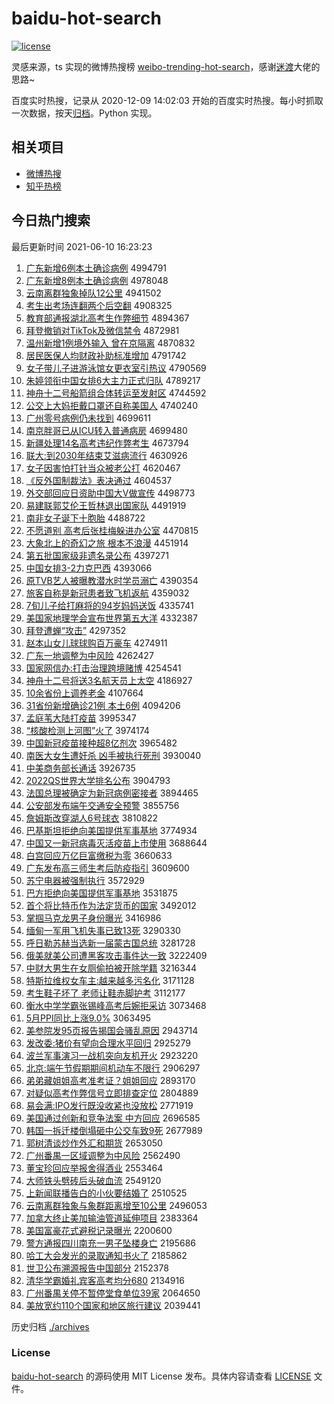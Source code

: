 # baidu-hot-search

[![license](https://img.shields.io/github/license/Arrackisarookie/baidu-hot-search)](https://github.com/Arrackisarookie/baidu-hot-search/blob/master/LICENSE)

灵感来源，ts 实现的微博热搜榜 [weibo-trending-hot-search](https://github.com/justjavac/weibo-trending-hot-search)，感谢[迷渡](https://github.com/justjavac)大佬的思路~

百度实时热搜，记录从 2020-12-09 14:02:03 开始的百度实时热搜。每小时抓取一次数据，按天[归档](./archives)。Python 实现。

## 相关项目
+ [微博热搜](https://github.com/Arrackisarookie/weibo-hot-search)
+ [知乎热榜](https://github.com/Arrackisarookie/zhihu-top-search)

## 今日热门搜索

<!-- Rank Begin -->

最后更新时间 2021-06-10 16:23:23

1. [广东新增6例本土确诊病例](http://www.baidu.com/baidu?cl=3&tn=SE_baiduhomet8_jmjb7mjw&rsv_dl=fyb_top&fr=top1000&wd=%B9%E3%B6%AB%D0%C2%D4%F66%C0%FD%B1%BE%CD%C1%C8%B7%D5%EF%B2%A1%C0%FD) 4994791
1. [广东新增8例本土确诊病例](http://www.baidu.com/baidu?cl=3&tn=SE_baiduhomet8_jmjb7mjw&rsv_dl=fyb_top&fr=top1000&wd=%B9%E3%B6%AB%D0%C2%D4%F68%C0%FD%B1%BE%CD%C1%C8%B7%D5%EF%B2%A1%C0%FD) 4978048
1. [云南离群独象掉队12公里](http://www.baidu.com/baidu?cl=3&tn=SE_baiduhomet8_jmjb7mjw&rsv_dl=fyb_top&fr=top1000&wd=%D4%C6%C4%CF%C0%EB%C8%BA%B6%C0%CF%F3%B5%F4%B6%D312%B9%AB%C0%EF) 4941502
1. [考生出考场连翻两个后空翻](http://www.baidu.com/baidu?cl=3&tn=SE_baiduhomet8_jmjb7mjw&rsv_dl=fyb_top&fr=top1000&wd=%BF%BC%C9%FA%B3%F6%BF%BC%B3%A1%C1%AC%B7%AD%C1%BD%B8%F6%BA%F3%BF%D5%B7%AD) 4908325
1. [教育部通报湖北高考生作弊细节](http://www.baidu.com/baidu?cl=3&tn=SE_baiduhomet8_jmjb7mjw&rsv_dl=fyb_top&fr=top1000&wd=%BD%CC%D3%FD%B2%BF%CD%A8%B1%A8%BA%FE%B1%B1%B8%DF%BF%BC%C9%FA%D7%F7%B1%D7%CF%B8%BD%DA) 4894367
1. [拜登撤销对TikTok及微信禁令](http://www.baidu.com/baidu?cl=3&tn=SE_baiduhomet8_jmjb7mjw&rsv_dl=fyb_top&fr=top1000&wd=%B0%DD%B5%C7%B3%B7%CF%FA%B6%D4TikTok%BC%B0%CE%A2%D0%C5%BD%FB%C1%EE) 4872981
1. [温州新增1例境外输入 曾在京隔离](http://www.baidu.com/baidu?cl=3&tn=SE_baiduhomet8_jmjb7mjw&rsv_dl=fyb_top&fr=top1000&wd=%CE%C2%D6%DD%D0%C2%D4%F61%C0%FD%BE%B3%CD%E2%CA%E4%C8%EB%20%D4%F8%D4%DA%BE%A9%B8%F4%C0%EB) 4870832
1. [居民医保人均财政补助标准增加](http://www.baidu.com/baidu?cl=3&tn=SE_baiduhomet8_jmjb7mjw&rsv_dl=fyb_top&fr=top1000&wd=%BE%D3%C3%F1%D2%BD%B1%A3%C8%CB%BE%F9%B2%C6%D5%FE%B2%B9%D6%FA%B1%EA%D7%BC%D4%F6%BC%D3) 4791742
1. [女子带儿子进游泳馆女更衣室引热议](http://www.baidu.com/baidu?cl=3&tn=SE_baiduhomet8_jmjb7mjw&rsv_dl=fyb_top&fr=top1000&wd=%C5%AE%D7%D3%B4%F8%B6%F9%D7%D3%BD%F8%D3%CE%D3%BE%B9%DD%C5%AE%B8%FC%D2%C2%CA%D2%D2%FD%C8%C8%D2%E9) 4790569
1. [朱婷领衔中国女排6大主力正式归队](http://www.baidu.com/baidu?cl=3&tn=SE_baiduhomet8_jmjb7mjw&rsv_dl=fyb_top&fr=top1000&wd=%D6%EC%E6%C3%C1%EC%CF%CE%D6%D0%B9%FA%C5%AE%C5%C56%B4%F3%D6%F7%C1%A6%D5%FD%CA%BD%B9%E9%B6%D3) 4789217
1. [神舟十二号船箭组合体转运至发射区](http://www.baidu.com/baidu?cl=3&tn=SE_baiduhomet8_jmjb7mjw&rsv_dl=fyb_top&fr=top1000&wd=%C9%F1%D6%DB%CA%AE%B6%FE%BA%C5%B4%AC%BC%FD%D7%E9%BA%CF%CC%E5%D7%AA%D4%CB%D6%C1%B7%A2%C9%E4%C7%F8) 4744592
1. [公交上大妈拒戴口罩还自称美国人](http://www.baidu.com/baidu?cl=3&tn=SE_baiduhomet8_jmjb7mjw&rsv_dl=fyb_top&fr=top1000&wd=%B9%AB%BD%BB%C9%CF%B4%F3%C2%E8%BE%DC%B4%F7%BF%DA%D5%D6%BB%B9%D7%D4%B3%C6%C3%C0%B9%FA%C8%CB) 4740240
1. [广州零号病例仍未找到](http://www.baidu.com/baidu?cl=3&tn=SE_baiduhomet8_jmjb7mjw&rsv_dl=fyb_top&fr=top1000&wd=%B9%E3%D6%DD%C1%E3%BA%C5%B2%A1%C0%FD%C8%D4%CE%B4%D5%D2%B5%BD) 4699611
1. [南京胖哥已从ICU转入普通病房](http://www.baidu.com/baidu?cl=3&tn=SE_baiduhomet8_jmjb7mjw&rsv_dl=fyb_top&fr=top1000&wd=%C4%CF%BE%A9%C5%D6%B8%E7%D2%D1%B4%D3ICU%D7%AA%C8%EB%C6%D5%CD%A8%B2%A1%B7%BF) 4699480
1. [新疆处理14名高考违纪作弊考生](http://www.baidu.com/baidu?cl=3&tn=SE_baiduhomet8_jmjb7mjw&rsv_dl=fyb_top&fr=top1000&wd=%D0%C2%BD%AE%B4%A6%C0%ED14%C3%FB%B8%DF%BF%BC%CE%A5%BC%CD%D7%F7%B1%D7%BF%BC%C9%FA) 4673794
1. [联大:到2030年结束艾滋病流行](http://www.baidu.com/baidu?cl=3&tn=SE_baiduhomet8_jmjb7mjw&rsv_dl=fyb_top&fr=top1000&wd=%C1%AA%B4%F3%3A%B5%BD2030%C4%EA%BD%E1%CA%F8%B0%AC%D7%CC%B2%A1%C1%F7%D0%D0) 4630926
1. [女子因害怕打针当众被老公打](http://www.baidu.com/baidu?cl=3&tn=SE_baiduhomet8_jmjb7mjw&rsv_dl=fyb_top&fr=top1000&wd=%C5%AE%D7%D3%D2%F2%BA%A6%C5%C2%B4%F2%D5%EB%B5%B1%D6%DA%B1%BB%C0%CF%B9%AB%B4%F2) 4620467
1. [《反外国制裁法》表决通过](http://www.baidu.com/baidu?cl=3&tn=SE_baiduhomet8_jmjb7mjw&rsv_dl=fyb_top&fr=top1000&wd=%A1%B6%B7%B4%CD%E2%B9%FA%D6%C6%B2%C3%B7%A8%A1%B7%B1%ED%BE%F6%CD%A8%B9%FD) 4604537
1. [外交部回应日资助中国大V做宣传](http://www.baidu.com/baidu?cl=3&tn=SE_baiduhomet8_jmjb7mjw&rsv_dl=fyb_top&fr=top1000&wd=%CD%E2%BD%BB%B2%BF%BB%D8%D3%A6%C8%D5%D7%CA%D6%FA%D6%D0%B9%FA%B4%F3V%D7%F6%D0%FB%B4%AB) 4498773
1. [易建联郭艾伦王哲林退出国家队](http://www.baidu.com/baidu?cl=3&tn=SE_baiduhomet8_jmjb7mjw&rsv_dl=fyb_top&fr=top1000&wd=%D2%D7%BD%A8%C1%AA%B9%F9%B0%AC%C2%D7%CD%F5%D5%DC%C1%D6%CD%CB%B3%F6%B9%FA%BC%D2%B6%D3) 4491919
1. [南非女子诞下十胞胎](http://www.baidu.com/baidu?cl=3&tn=SE_baiduhomet8_jmjb7mjw&rsv_dl=fyb_top&fr=top1000&wd=%C4%CF%B7%C7%C5%AE%D7%D3%B5%AE%CF%C2%CA%AE%B0%FB%CC%A5) 4488722
1. [不愿道别 高考后张桂梅躲进办公室](http://www.baidu.com/baidu?cl=3&tn=SE_baiduhomet8_jmjb7mjw&rsv_dl=fyb_top&fr=top1000&wd=%B2%BB%D4%B8%B5%C0%B1%F0%20%B8%DF%BF%BC%BA%F3%D5%C5%B9%F0%C3%B7%B6%E3%BD%F8%B0%EC%B9%AB%CA%D2) 4470815
1. [大象北上的奇幻之旅 根本不浪漫](http://www.baidu.com/baidu?cl=3&tn=SE_baiduhomet8_jmjb7mjw&rsv_dl=fyb_top&fr=top1000&wd=%B4%F3%CF%F3%B1%B1%C9%CF%B5%C4%C6%E6%BB%C3%D6%AE%C2%C3%20%B8%F9%B1%BE%B2%BB%C0%CB%C2%FE) 4451914
1. [第五批国家级非遗名录公布](http://www.baidu.com/baidu?cl=3&tn=SE_baiduhomet8_jmjb7mjw&rsv_dl=fyb_top&fr=top1000&wd=%B5%DA%CE%E5%C5%FA%B9%FA%BC%D2%BC%B6%B7%C7%D2%C5%C3%FB%C2%BC%B9%AB%B2%BC) 4397271
1. [中国女排3-2力克巴西](http://www.baidu.com/baidu?cl=3&tn=SE_baiduhomet8_jmjb7mjw&rsv_dl=fyb_top&fr=top1000&wd=%D6%D0%B9%FA%C5%AE%C5%C53-2%C1%A6%BF%CB%B0%CD%CE%F7) 4393066
1. [原TVB艺人被曝教潜水时学员溺亡](http://www.baidu.com/baidu?cl=3&tn=SE_baiduhomet8_jmjb7mjw&rsv_dl=fyb_top&fr=top1000&wd=%D4%ADTVB%D2%D5%C8%CB%B1%BB%C6%D8%BD%CC%C7%B1%CB%AE%CA%B1%D1%A7%D4%B1%C4%E7%CD%F6) 4390354
1. [旅客自称是新冠患者致飞机返航](http://www.baidu.com/baidu?cl=3&tn=SE_baiduhomet8_jmjb7mjw&rsv_dl=fyb_top&fr=top1000&wd=%C2%C3%BF%CD%D7%D4%B3%C6%CA%C7%D0%C2%B9%DA%BB%BC%D5%DF%D6%C2%B7%C9%BB%FA%B7%B5%BA%BD) 4359032
1. [7旬儿子给打麻将的94岁妈妈送饭](http://www.baidu.com/baidu?cl=3&tn=SE_baiduhomet8_jmjb7mjw&rsv_dl=fyb_top&fr=top1000&wd=7%D1%AE%B6%F9%D7%D3%B8%F8%B4%F2%C2%E9%BD%AB%B5%C494%CB%EA%C2%E8%C2%E8%CB%CD%B7%B9) 4335741
1. [美国家地理学会宣布世界第五大洋](http://www.baidu.com/baidu?cl=3&tn=SE_baiduhomet8_jmjb7mjw&rsv_dl=fyb_top&fr=top1000&wd=%C3%C0%B9%FA%BC%D2%B5%D8%C0%ED%D1%A7%BB%E1%D0%FB%B2%BC%CA%C0%BD%E7%B5%DA%CE%E5%B4%F3%D1%F3) 4332387
1. [拜登遭蝉“攻击”](http://www.baidu.com/baidu?cl=3&tn=SE_baiduhomet8_jmjb7mjw&rsv_dl=fyb_top&fr=top1000&wd=%B0%DD%B5%C7%D4%E2%B2%F5%A1%B0%B9%A5%BB%F7%A1%B1) 4297352
1. [赵本山女儿球球购百万豪车](http://www.baidu.com/baidu?cl=3&tn=SE_baiduhomet8_jmjb7mjw&rsv_dl=fyb_top&fr=top1000&wd=%D5%D4%B1%BE%C9%BD%C5%AE%B6%F9%C7%F2%C7%F2%B9%BA%B0%D9%CD%F2%BA%C0%B3%B5) 4274911
1. [广东一地调整为中风险](http://www.baidu.com/baidu?cl=3&tn=SE_baiduhomet8_jmjb7mjw&rsv_dl=fyb_top&fr=top1000&wd=%B9%E3%B6%AB%D2%BB%B5%D8%B5%F7%D5%FB%CE%AA%D6%D0%B7%E7%CF%D5) 4262427
1. [国家网信办:打击治理跨境赌博](http://www.baidu.com/baidu?cl=3&tn=SE_baiduhomet8_jmjb7mjw&rsv_dl=fyb_top&fr=top1000&wd=%B9%FA%BC%D2%CD%F8%D0%C5%B0%EC%3A%B4%F2%BB%F7%D6%CE%C0%ED%BF%E7%BE%B3%B6%C4%B2%A9) 4254541
1. [神舟十二号将送3名航天员上太空](http://www.baidu.com/baidu?cl=3&tn=SE_baiduhomet8_jmjb7mjw&rsv_dl=fyb_top&fr=top1000&wd=%C9%F1%D6%DB%CA%AE%B6%FE%BA%C5%BD%AB%CB%CD3%C3%FB%BA%BD%CC%EC%D4%B1%C9%CF%CC%AB%BF%D5) 4186927
1. [10余省份上调养老金](http://www.baidu.com/baidu?cl=3&tn=SE_baiduhomet8_jmjb7mjw&rsv_dl=fyb_top&fr=top1000&wd=10%D3%E0%CA%A1%B7%DD%C9%CF%B5%F7%D1%F8%C0%CF%BD%F0) 4107664
1. [31省份新增确诊21例 本土6例](http://www.baidu.com/baidu?cl=3&tn=SE_baiduhomet8_jmjb7mjw&rsv_dl=fyb_top&fr=top1000&wd=31%CA%A1%B7%DD%D0%C2%D4%F6%C8%B7%D5%EF21%C0%FD%20%B1%BE%CD%C16%C0%FD) 4094206
1. [孟庭苇大陆打疫苗](http://www.baidu.com/baidu?cl=3&tn=SE_baiduhomet8_jmjb7mjw&rsv_dl=fyb_top&fr=top1000&wd=%C3%CF%CD%A5%CE%AD%B4%F3%C2%BD%B4%F2%D2%DF%C3%E7) 3995347
1. [“核酸检测上河图”火了](http://www.baidu.com/baidu?cl=3&tn=SE_baiduhomet8_jmjb7mjw&rsv_dl=fyb_top&fr=top1000&wd=%A1%B0%BA%CB%CB%E1%BC%EC%B2%E2%C9%CF%BA%D3%CD%BC%A1%B1%BB%F0%C1%CB) 3974174
1. [中国新冠疫苗接种超8亿剂次](http://www.baidu.com/baidu?cl=3&tn=SE_baiduhomet8_jmjb7mjw&rsv_dl=fyb_top&fr=top1000&wd=%D6%D0%B9%FA%D0%C2%B9%DA%D2%DF%C3%E7%BD%D3%D6%D6%B3%AC8%D2%DA%BC%C1%B4%CE) 3965482
1. [南医大女生遭奸杀 凶手被执行死刑](http://www.baidu.com/baidu?cl=3&tn=SE_baiduhomet8_jmjb7mjw&rsv_dl=fyb_top&fr=top1000&wd=%C4%CF%D2%BD%B4%F3%C5%AE%C9%FA%D4%E2%BC%E9%C9%B1%20%D0%D7%CA%D6%B1%BB%D6%B4%D0%D0%CB%C0%D0%CC) 3930040
1. [中美商务部长通话](http://www.baidu.com/baidu?cl=3&tn=SE_baiduhomet8_jmjb7mjw&rsv_dl=fyb_top&fr=top1000&wd=%D6%D0%C3%C0%C9%CC%CE%F1%B2%BF%B3%A4%CD%A8%BB%B0) 3926735
1. [2022QS世界大学排名公布](http://www.baidu.com/baidu?cl=3&tn=SE_baiduhomet8_jmjb7mjw&rsv_dl=fyb_top&fr=top1000&wd=2022QS%CA%C0%BD%E7%B4%F3%D1%A7%C5%C5%C3%FB%B9%AB%B2%BC) 3904793
1. [法国总理被确定为新冠病例密接者](http://www.baidu.com/baidu?cl=3&tn=SE_baiduhomet8_jmjb7mjw&rsv_dl=fyb_top&fr=top1000&wd=%B7%A8%B9%FA%D7%DC%C0%ED%B1%BB%C8%B7%B6%A8%CE%AA%D0%C2%B9%DA%B2%A1%C0%FD%C3%DC%BD%D3%D5%DF) 3894465
1. [公安部发布端午交通安全预警](http://www.baidu.com/baidu?cl=3&tn=SE_baiduhomet8_jmjb7mjw&rsv_dl=fyb_top&fr=top1000&wd=%B9%AB%B0%B2%B2%BF%B7%A2%B2%BC%B6%CB%CE%E7%BD%BB%CD%A8%B0%B2%C8%AB%D4%A4%BE%AF) 3855756
1. [詹姆斯改穿湖人6号球衣](http://www.baidu.com/baidu?cl=3&tn=SE_baiduhomet8_jmjb7mjw&rsv_dl=fyb_top&fr=top1000&wd=%D5%B2%C4%B7%CB%B9%B8%C4%B4%A9%BA%FE%C8%CB6%BA%C5%C7%F2%D2%C2) 3810822
1. [巴基斯坦拒绝向美国提供军事基地](http://www.baidu.com/baidu?cl=3&tn=SE_baiduhomet8_jmjb7mjw&rsv_dl=fyb_top&fr=top1000&wd=%B0%CD%BB%F9%CB%B9%CC%B9%BE%DC%BE%F8%CF%F2%C3%C0%B9%FA%CC%E1%B9%A9%BE%FC%CA%C2%BB%F9%B5%D8) 3774934
1. [中国又一新冠病毒灭活疫苗上市使用](http://www.baidu.com/baidu?cl=3&tn=SE_baiduhomet8_jmjb7mjw&rsv_dl=fyb_top&fr=top1000&wd=%D6%D0%B9%FA%D3%D6%D2%BB%D0%C2%B9%DA%B2%A1%B6%BE%C3%F0%BB%EE%D2%DF%C3%E7%C9%CF%CA%D0%CA%B9%D3%C3) 3688644
1. [白宫回应万亿巨富缴税为零](http://www.baidu.com/baidu?cl=3&tn=SE_baiduhomet8_jmjb7mjw&rsv_dl=fyb_top&fr=top1000&wd=%B0%D7%B9%AC%BB%D8%D3%A6%CD%F2%D2%DA%BE%DE%B8%BB%BD%C9%CB%B0%CE%AA%C1%E3) 3660633
1. [广东发布高三师生考后防疫指引](http://www.baidu.com/baidu?cl=3&tn=SE_baiduhomet8_jmjb7mjw&rsv_dl=fyb_top&fr=top1000&wd=%B9%E3%B6%AB%B7%A2%B2%BC%B8%DF%C8%FD%CA%A6%C9%FA%BF%BC%BA%F3%B7%C0%D2%DF%D6%B8%D2%FD) 3609600
1. [苏宁电器被强制执行](http://www.baidu.com/baidu?cl=3&tn=SE_baiduhomet8_jmjb7mjw&rsv_dl=fyb_top&fr=top1000&wd=%CB%D5%C4%FE%B5%E7%C6%F7%B1%BB%C7%BF%D6%C6%D6%B4%D0%D0) 3572929
1. [巴方拒绝向美国提供军事基地](http://www.baidu.com/baidu?cl=3&tn=SE_baiduhomet8_jmjb7mjw&rsv_dl=fyb_top&fr=top1000&wd=%B0%CD%B7%BD%BE%DC%BE%F8%CF%F2%C3%C0%B9%FA%CC%E1%B9%A9%BE%FC%CA%C2%BB%F9%B5%D8) 3531875
1. [首个将比特币作为法定货币的国家](http://www.baidu.com/baidu?cl=3&tn=SE_baiduhomet8_jmjb7mjw&rsv_dl=fyb_top&fr=top1000&wd=%CA%D7%B8%F6%BD%AB%B1%C8%CC%D8%B1%D2%D7%F7%CE%AA%B7%A8%B6%A8%BB%F5%B1%D2%B5%C4%B9%FA%BC%D2) 3492012
1. [掌掴马克龙男子身份曝光](http://www.baidu.com/baidu?cl=3&tn=SE_baiduhomet8_jmjb7mjw&rsv_dl=fyb_top&fr=top1000&wd=%D5%C6%DE%E2%C2%ED%BF%CB%C1%FA%C4%D0%D7%D3%C9%ED%B7%DD%C6%D8%B9%E2) 3416986
1. [缅甸一军用飞机失事已致13死](http://www.baidu.com/baidu?cl=3&tn=SE_baiduhomet8_jmjb7mjw&rsv_dl=fyb_top&fr=top1000&wd=%C3%E5%B5%E9%D2%BB%BE%FC%D3%C3%B7%C9%BB%FA%CA%A7%CA%C2%D2%D1%D6%C213%CB%C0) 3290330
1. [呼日勒苏赫当选新一届蒙古国总统](http://www.baidu.com/baidu?cl=3&tn=SE_baiduhomet8_jmjb7mjw&rsv_dl=fyb_top&fr=top1000&wd=%BA%F4%C8%D5%C0%D5%CB%D5%BA%D5%B5%B1%D1%A1%D0%C2%D2%BB%BD%EC%C3%C9%B9%C5%B9%FA%D7%DC%CD%B3) 3281728
1. [俄美就美公司遭黑客攻击事件达一致](http://www.baidu.com/baidu?cl=3&tn=SE_baiduhomet8_jmjb7mjw&rsv_dl=fyb_top&fr=top1000&wd=%B6%ED%C3%C0%BE%CD%C3%C0%B9%AB%CB%BE%D4%E2%BA%DA%BF%CD%B9%A5%BB%F7%CA%C2%BC%FE%B4%EF%D2%BB%D6%C2) 3222409
1. [中财大男生在女厕偷拍被开除学籍](http://www.baidu.com/baidu?cl=3&tn=SE_baiduhomet8_jmjb7mjw&rsv_dl=fyb_top&fr=top1000&wd=%D6%D0%B2%C6%B4%F3%C4%D0%C9%FA%D4%DA%C5%AE%B2%DE%CD%B5%C5%C4%B1%BB%BF%AA%B3%FD%D1%A7%BC%AE) 3216344
1. [特斯拉维权女车主:越来越多污名化](http://www.baidu.com/baidu?cl=3&tn=SE_baiduhomet8_jmjb7mjw&rsv_dl=fyb_top&fr=top1000&wd=%CC%D8%CB%B9%C0%AD%CE%AC%C8%A8%C5%AE%B3%B5%D6%F7%3A%D4%BD%C0%B4%D4%BD%B6%E0%CE%DB%C3%FB%BB%AF) 3171128
1. [考生鞋子坏了 老师让鞋赤脚护考](http://www.baidu.com/baidu?cl=3&tn=SE_baiduhomet8_jmjb7mjw&rsv_dl=fyb_top&fr=top1000&wd=%BF%BC%C9%FA%D0%AC%D7%D3%BB%B5%C1%CB%20%C0%CF%CA%A6%C8%C3%D0%AC%B3%E0%BD%C5%BB%A4%BF%BC) 3112177
1. [衡水中学学霸张锡峰高考后婉拒采访](http://www.baidu.com/baidu?cl=3&tn=SE_baiduhomet8_jmjb7mjw&rsv_dl=fyb_top&fr=top1000&wd=%BA%E2%CB%AE%D6%D0%D1%A7%D1%A7%B0%D4%D5%C5%CE%FD%B7%E5%B8%DF%BF%BC%BA%F3%CD%F1%BE%DC%B2%C9%B7%C3) 3073468
1. [5月PPI同比上涨9.0%](http://www.baidu.com/baidu?cl=3&tn=SE_baiduhomet8_jmjb7mjw&rsv_dl=fyb_top&fr=top1000&wd=5%D4%C2PPI%CD%AC%B1%C8%C9%CF%D5%C79.0%25) 3063495
1. [美参院发95页报告揭国会骚乱原因](http://www.baidu.com/baidu?cl=3&tn=SE_baiduhomet8_jmjb7mjw&rsv_dl=fyb_top&fr=top1000&wd=%C3%C0%B2%CE%D4%BA%B7%A295%D2%B3%B1%A8%B8%E6%BD%D2%B9%FA%BB%E1%C9%A7%C2%D2%D4%AD%D2%F2) 2943714
1. [发改委:猪价有望向合理水平回归](http://www.baidu.com/baidu?cl=3&tn=SE_baiduhomet8_jmjb7mjw&rsv_dl=fyb_top&fr=top1000&wd=%B7%A2%B8%C4%CE%AF%3A%D6%ED%BC%DB%D3%D0%CD%FB%CF%F2%BA%CF%C0%ED%CB%AE%C6%BD%BB%D8%B9%E9) 2925279
1. [波兰军事演习一战机突向友机开火](http://www.baidu.com/baidu?cl=3&tn=SE_baiduhomet8_jmjb7mjw&rsv_dl=fyb_top&fr=top1000&wd=%B2%A8%C0%BC%BE%FC%CA%C2%D1%DD%CF%B0%D2%BB%D5%BD%BB%FA%CD%BB%CF%F2%D3%D1%BB%FA%BF%AA%BB%F0) 2923220
1. [北京:端午节假期期间机动车不限行](http://www.baidu.com/baidu?cl=3&tn=SE_baiduhomet8_jmjb7mjw&rsv_dl=fyb_top&fr=top1000&wd=%B1%B1%BE%A9%3A%B6%CB%CE%E7%BD%DA%BC%D9%C6%DA%C6%DA%BC%E4%BB%FA%B6%AF%B3%B5%B2%BB%CF%DE%D0%D0) 2906297
1. [弟弟藏姐姐高考准考证？姐姐回应](http://www.baidu.com/baidu?cl=3&tn=SE_baiduhomet8_jmjb7mjw&rsv_dl=fyb_top&fr=top1000&wd=%B5%DC%B5%DC%B2%D8%BD%E3%BD%E3%B8%DF%BF%BC%D7%BC%BF%BC%D6%A4%A3%BF%BD%E3%BD%E3%BB%D8%D3%A6) 2893170
1. [对疑似高考作弊信号立即排查定位](http://www.baidu.com/baidu?cl=3&tn=SE_baiduhomet8_jmjb7mjw&rsv_dl=fyb_top&fr=top1000&wd=%B6%D4%D2%C9%CB%C6%B8%DF%BF%BC%D7%F7%B1%D7%D0%C5%BA%C5%C1%A2%BC%B4%C5%C5%B2%E9%B6%A8%CE%BB) 2804889
1. [易会满:IPO发行既没收紧也没放松](http://www.baidu.com/baidu?cl=3&tn=SE_baiduhomet8_jmjb7mjw&rsv_dl=fyb_top&fr=top1000&wd=%D2%D7%BB%E1%C2%FA%3AIPO%B7%A2%D0%D0%BC%C8%C3%BB%CA%D5%BD%F4%D2%B2%C3%BB%B7%C5%CB%C9) 2771919
1. [美国通过创新和竞争法案 中方回应](http://www.baidu.com/baidu?cl=3&tn=SE_baiduhomet8_jmjb7mjw&rsv_dl=fyb_top&fr=top1000&wd=%C3%C0%B9%FA%CD%A8%B9%FD%B4%B4%D0%C2%BA%CD%BE%BA%D5%F9%B7%A8%B0%B8%20%D6%D0%B7%BD%BB%D8%D3%A6) 2696585
1. [韩国一拆迁楼倒塌砸中公交车致9死](http://www.baidu.com/baidu?cl=3&tn=SE_baiduhomet8_jmjb7mjw&rsv_dl=fyb_top&fr=top1000&wd=%BA%AB%B9%FA%D2%BB%B2%F0%C7%A8%C2%A5%B5%B9%CB%FA%D4%D2%D6%D0%B9%AB%BD%BB%B3%B5%D6%C29%CB%C0) 2677989
1. [郭树清谈炒作外汇和期货](http://www.baidu.com/baidu?cl=3&tn=SE_baiduhomet8_jmjb7mjw&rsv_dl=fyb_top&fr=top1000&wd=%B9%F9%CA%F7%C7%E5%CC%B8%B3%B4%D7%F7%CD%E2%BB%E3%BA%CD%C6%DA%BB%F5) 2653050
1. [广州番禺一区域调整为中风险](http://www.baidu.com/baidu?cl=3&tn=SE_baiduhomet8_jmjb7mjw&rsv_dl=fyb_top&fr=top1000&wd=%B9%E3%D6%DD%B7%AC%D8%AE%D2%BB%C7%F8%D3%F2%B5%F7%D5%FB%CE%AA%D6%D0%B7%E7%CF%D5) 2562490
1. [董宝珍回应举报舍得酒业](http://www.baidu.com/baidu?cl=3&tn=SE_baiduhomet8_jmjb7mjw&rsv_dl=fyb_top&fr=top1000&wd=%B6%AD%B1%A6%D5%E4%BB%D8%D3%A6%BE%D9%B1%A8%C9%E1%B5%C3%BE%C6%D2%B5) 2553464
1. [大师铁头劈砖后头破血流](http://www.baidu.com/baidu?cl=3&tn=SE_baiduhomet8_jmjb7mjw&rsv_dl=fyb_top&fr=top1000&wd=%B4%F3%CA%A6%CC%FA%CD%B7%C5%FC%D7%A9%BA%F3%CD%B7%C6%C6%D1%AA%C1%F7) 2549120
1. [上新闻联播告白的小伙要结婚了](http://www.baidu.com/baidu?cl=3&tn=SE_baiduhomet8_jmjb7mjw&rsv_dl=fyb_top&fr=top1000&wd=%C9%CF%D0%C2%CE%C5%C1%AA%B2%A5%B8%E6%B0%D7%B5%C4%D0%A1%BB%EF%D2%AA%BD%E1%BB%E9%C1%CB) 2510525
1. [云南离群独象与象群距离增至10公里](http://www.baidu.com/baidu?cl=3&tn=SE_baiduhomet8_jmjb7mjw&rsv_dl=fyb_top&fr=top1000&wd=%D4%C6%C4%CF%C0%EB%C8%BA%B6%C0%CF%F3%D3%EB%CF%F3%C8%BA%BE%E0%C0%EB%D4%F6%D6%C110%B9%AB%C0%EF) 2496053
1. [加拿大终止美加输油管道延伸项目](http://www.baidu.com/baidu?cl=3&tn=SE_baiduhomet8_jmjb7mjw&rsv_dl=fyb_top&fr=top1000&wd=%BC%D3%C4%C3%B4%F3%D6%D5%D6%B9%C3%C0%BC%D3%CA%E4%D3%CD%B9%DC%B5%C0%D1%D3%C9%EC%CF%EE%C4%BF) 2383364
1. [美国富豪花式避税记录曝光](http://www.baidu.com/baidu?cl=3&tn=SE_baiduhomet8_jmjb7mjw&rsv_dl=fyb_top&fr=top1000&wd=%C3%C0%B9%FA%B8%BB%BA%C0%BB%A8%CA%BD%B1%DC%CB%B0%BC%C7%C2%BC%C6%D8%B9%E2) 2200600
1. [警方通报四川南充一男子坠楼身亡](http://www.baidu.com/baidu?cl=3&tn=SE_baiduhomet8_jmjb7mjw&rsv_dl=fyb_top&fr=top1000&wd=%BE%AF%B7%BD%CD%A8%B1%A8%CB%C4%B4%A8%C4%CF%B3%E4%D2%BB%C4%D0%D7%D3%D7%B9%C2%A5%C9%ED%CD%F6) 2195686
1. [哈工大会发光的录取通知书火了](http://www.baidu.com/baidu?cl=3&tn=SE_baiduhomet8_jmjb7mjw&rsv_dl=fyb_top&fr=top1000&wd=%B9%FE%B9%A4%B4%F3%BB%E1%B7%A2%B9%E2%B5%C4%C2%BC%C8%A1%CD%A8%D6%AA%CA%E9%BB%F0%C1%CB) 2185862
1. [世卫公布溯源报告中国部分](http://www.baidu.com/baidu?cl=3&tn=SE_baiduhomet8_jmjb7mjw&rsv_dl=fyb_top&fr=top1000&wd=%CA%C0%CE%C0%B9%AB%B2%BC%CB%DD%D4%B4%B1%A8%B8%E6%D6%D0%B9%FA%B2%BF%B7%D6) 2152378
1. [清华学霸婚礼宾客高考均分680](http://www.baidu.com/baidu?cl=3&tn=SE_baiduhomet8_jmjb7mjw&rsv_dl=fyb_top&fr=top1000&wd=%C7%E5%BB%AA%D1%A7%B0%D4%BB%E9%C0%F1%B1%F6%BF%CD%B8%DF%BF%BC%BE%F9%B7%D6680) 2134916
1. [广州番禺关停不暂停堂食单位39家](http://www.baidu.com/baidu?cl=3&tn=SE_baiduhomet8_jmjb7mjw&rsv_dl=fyb_top&fr=top1000&wd=%B9%E3%D6%DD%B7%AC%D8%AE%B9%D8%CD%A3%B2%BB%D4%DD%CD%A3%CC%C3%CA%B3%B5%A5%CE%BB39%BC%D2) 2064650
1. [美放宽约110个国家和地区旅行建议](http://www.baidu.com/baidu?cl=3&tn=SE_baiduhomet8_jmjb7mjw&rsv_dl=fyb_top&fr=top1000&wd=%C3%C0%B7%C5%BF%ED%D4%BC110%B8%F6%B9%FA%BC%D2%BA%CD%B5%D8%C7%F8%C2%C3%D0%D0%BD%A8%D2%E9) 2039441
<!-- Rank End -->

历史归档 [./archives](./archives)

### License

[baidu-hot-search](https://github.com/Arrackisarookie/baidu-hot-search) 的源码使用 MIT License 发布。具体内容请查看 [LICENSE](./LICENSE) 文件。
